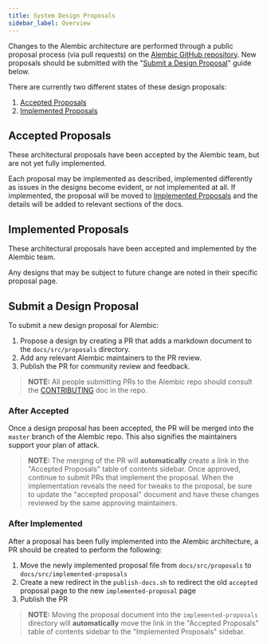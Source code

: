 ```yaml
---
title: System Design Proposals
sidebar_label: Overview
---
```


Changes to the Alembic architecture are performed through a public proposal process (via pull requests) on the [Alembic GitHub repository](https://github.com/Alembic-labs/Alembic). New proposals should be submitted with the "[Submit a Design Proposal](#submit-a-design-proposal)" guide below.

There are currently two different states of these design proposals:

1. [Accepted Proposals](./proposals/accepted-design-proposals.md)
2. [Implemented Proposals](./implemented-proposals/index.md)

## Accepted Proposals

These architectural proposals have been accepted by the Alembic team, but are not yet fully implemented.

Each proposal may be implemented as described, implemented differently as issues in the designs become evident, or not implemented at all. If implemented, the proposal will be moved to [Implemented Proposals](./implemented-proposals/index.md) and the details will be added to relevant sections of the docs.

## Implemented Proposals

These architectural proposals have been accepted and implemented by the Alembic team.

Any designs that may be subject to future change are noted in their specific proposal page.

## Submit a Design Proposal

To submit a new design proposal for Alembic:

1. Propose a design by creating a PR that adds a markdown document to the `docs/src/proposals` directory.
2. Add any relevant Alembic maintainers to the PR review.
3. Publish the PR for community review and feedback.

> **NOTE:** All people submitting PRs to the Alembic repo should consult the [CONTRIBUTING](https://github.com/Alembic-labs/Alembic/blob/master/CONTRIBUTING.md) doc in the repo.

### After Accepted

Once a design proposal has been accepted, the PR will be merged into the `master` branch of the Alembic repo. This also signifies the maintainers support your plan of attack.

> **NOTE:** The merging of the PR will **automatically** create a link in the "Accepted Proposals" table of contents sidebar.
> Once approved, continue to submit PRs that implement the proposal. When the implementation reveals the need for tweaks to the proposal, be sure to update the "accepted proposal" document and have these changes reviewed by the same approving maintainers.

### After Implemented

After a proposal has been fully implemented into the Alembic architecture, a PR should be created to perform the following:

1. Move the newly implemented proposal file from `docs/src/proposals` to `docs/src/implemented-proposals`
2. Create a new redirect in the `publish-docs.sh` to redirect the old `accepted` proposal page to the new `implemented-proposal` page
3. Publish the PR

> **NOTE:** Moving the proposal document into the `implemented-proposals` directory will **automatically** move the link in the "Accepted Proposals" table of contents sidebar to the "Implemented Proposals" sidebar.
